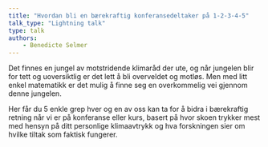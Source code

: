 ```yaml
---
title: "Hvordan bli en bærekraftig konferansedeltaker på 1-2-3-4-5"
talk_type: "Lightning talk"
type: talk
authors:
    - Benedicte Selmer
---
```

Det finnes en jungel av motstridende klimaråd der ute, og når jungelen blir for tett og uoversiktlig er det lett å bli overveldet og motløs. Men med litt enkel matematikk er det mulig å finne seg en overkommelig vei gjennom denne jungelen. 

Her får du 5 enkle grep hver og en av oss kan ta for å bidra i bærekraftig retning når vi er på konferanse eller kurs, basert på hvor skoen trykker mest med hensyn på ditt personlige klimaavtrykk og hva forskningen sier om hvilke tiltak som faktisk fungerer.
